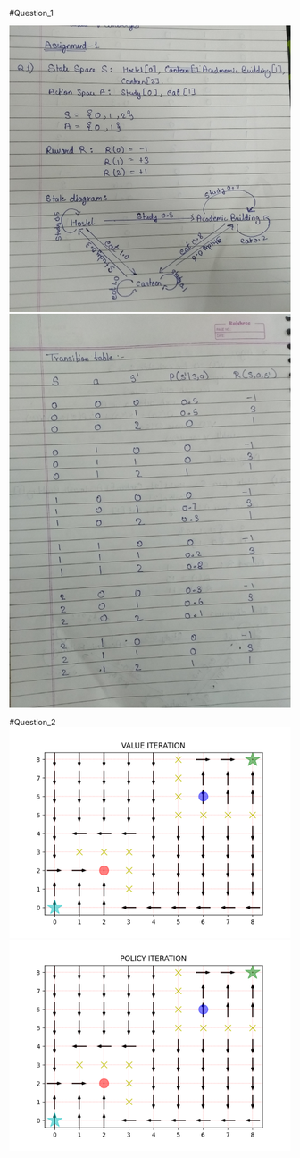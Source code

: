 #Question_1

![image](images/Pg1.jpg)
![image](images/Pg2.jpg)

#Question_2
![image](images/Figure_1.png)
![image](images/Figure_2.png)
